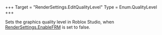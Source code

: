 +++
Target = "RenderSettings.EditQualityLevel"
Type = Enum.QualityLevel
+++

Sets the graphics quality level in Roblox Studio, when [RenderSettings.EnableFRM](https://developer.roblox.com/api-reference/property/RenderSettings/EnableFRM) is set to false.